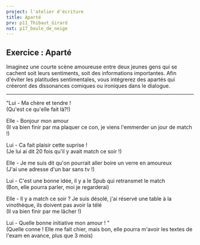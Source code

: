 ```yaml
---
project: l'atelier d'écriture
title: Aparté
prv: p11_Thibaut_Girard
nxt: p17_boule_de_neige
---
```

## Exercice : Aparté
Imaginez une courte scène amoureuse entre deux jeunes gens qui se cachent soit leurs sentiments, soit des informations importantes. Afin d'éviter les platitudes sentimentales, vous intégrerez des apartés qui créeront des dissonances comiques ou ironiques dans le dialogue.

---

"Lui - Ma chère et tendre !  
(Qu'est ce qu'elle fait là?!)

Elle - Bonjour mon amour  
(Il va bien finir par ma plaquer ce con, je viens l'emmerder un jour de match !)

Lui - Ca fait plaisir cette suprise !  
(Je lui ai dit 20 fois qu'il y avait match ce soir !)

Elle - Je me suis dit qu'on pourrait aller boire un verre en amoureux  
(J'ai une adresse d'un bar sans tv !)

Lui - C'est une bonne idée, il y a le Spub qui retransmet le match  
(Bon, elle pourra parler, moi je regarderai)

Elle - Il y a match ce soir ? Je suis désolé, j'ai réservé une table à la vinothèque, ils doivent pas avoir la télé  
(Il va bien finir par me lâcher !)

Lui - Quelle bonne initiative mon amour ! "  
(Quelle conne ! Elle me fait chier, mais bon, elle pourra m'avoir les textes de l'exam en avance, plus que 3 mois)